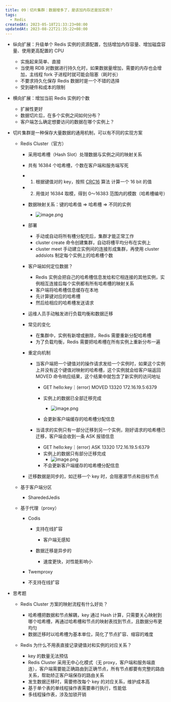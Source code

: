 ```yaml
---
title: 09｜切片集群：数据增多了，是该加内存还是加实例？
tags:
  - Redis
createdAt: 2023-05-18T21:33:23+08:00
updatedAt: 2023-08-22T21:35:22+08:00
---
```


- 纵向扩展：升级单个 Redis 实例的资源配置，包括增加内存容量、增加磁盘容量、使用更高配置的 CPU

  - 实施起来简单、直接
  - 当使用 RDB 对数据进行持久化时，如果数据量增加，需要的内存也会增加，主线程 fork 子进程时就可能会阻塞（耗时长）
  - 不要求持久化保存 Redis 数据时是一个不错的选择
  - 受到硬件和成本的限制

- 横向扩展：增加当前 Redis 实例的个数

  - 扩展性更好
  - 数据切片后，在多个实例之间如何分布？
  - 客户端怎么确定想要访问的数据在哪个实例上？

- 切片集群是一种保存大量数据的通用机制，可以有不同的实现方案

  - Redis Cluster（官方）

    - 采用哈希槽（Hash Slot）处理数据与实例之间的映射关系
    - 共有 16384 个哈希槽，个数在客户端和服务端写死
    - 1. 根据键值对的 key，按照 [CRC16](https://en.wikipedia.org/wiki/Cyclic_redundancy_check) 算法 计算一个 16 bit 的值
    - 2. 用值对 16384 取模，得到 0～16383 范围内的模数（哈希槽编号）
    - 数据映射关系：键的哈希值 => 哈希槽 => 不同的实例
      - ![image.png](https://cdn.jsdelivr.net/gh/11ze/static/images/redis-09-1.png)

    - 部署

      - 手动或自动将所有槽分配完后，集群才能正常工作
      - cluster create 命令创建集群，自动将槽平均分布在实例上
      - cluster meet 手动建立实例间的连接形成集群，再使用 cluster addslots 制定每个实例上的哈希槽个数

    - 客户端如何定位数据？

      - Redis 实例会把自己的哈希槽信息发给和它相连接的其他实例，实例相互连接后每个实例都有所有哈希槽的映射关系
      - 客户端将哈希槽信息缓存在本地
      - 先计算键对应的哈希槽
      - 然后给相应的哈希槽发送请求

    - 运维人员手动触发进行负载均衡和数据迁移
    - 常见的变化

      - 在集群中，实例有新增或删除，Redis 需要重新分配哈希槽
      - 为了负载均衡，Redis 需要把哈希槽在所有实例上重新分布一遍

    - 重定向机制

      - 当客户端把一个键值对的操作请求发给一个实例时，如果这个实例上并没有这个键值对映射的哈希槽，这个实例就会给客户端返回 MOVED 命令响应结果，这个结果中就包含了新实例的访问地址

        - GET hello:key｜(error) MOVED 13320 172.16.19.5:6379
        - 实例上的数据已全部迁移完成
          - ![image.png](https://cdn.jsdelivr.net/gh/11ze/static/images/redis-09-9.png)

        - 会更新客户端缓存的哈希槽分配信息

      - 当请求的实例只有一部分迁移到另一个实例，刚好请求的哈希槽已迁移，客户端会收到一条 ASK 报错信息

        - GET hello:key｜(error) ASK 13320 172.16.19.5:6379
        - 实例上的数据只有部分迁移完成
          - ![image.png](https://cdn.jsdelivr.net/gh/11ze/static/images/redis-09-3.png)
        - 不会更新客户端缓存的哈希槽分配信息

    - 迁移数据是同步的，如迁移一个 key 时，会阻塞源节点和目标节点

  - 基于客户端分区

    - SharededJedis

  - 基于代理（proxy）

    - Codis

      - 支持在线扩容

        - 客户端无感知

      - 数据迁移是异步的

        - 速度更快，对性能影响小

    - Twemproxy

    - 不支持在线扩容

- 思考题

  - Redis Cluster 方案的映射流程有什么好处？

    - 哈希槽把数据和节点解耦，key 通过 Hash 计算，只需要关心映射到哪个哈希槽，再通过哈希槽和节点的映射表找到节点，且数据分布更均匀
    - 数据迁移时以哈希槽为基本单位，简化了节点扩容、缩容的难度

  - Redis 为什么不用表直接记录键值对和实例的对应关系？

    - key 的数量无法预估
    - Redis Cluster 采用无中心化模式（无 proxy，客户端和服务端直连），客户端需要能正确路由到正确节点，所有节点都要有完整的路由关系，帮助矫正客户端保存的路由关系
    - 发生数据迁移时，需要修改每个 key 的对应关系，维护成本高
    - 基于单个表的单线程操作表需要串行执行，性能低
    - 多线程操作表，涉及加锁开销
